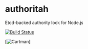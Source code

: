 # authoritah
Etcd-backed authority lock for Node.js

[![Build Status](https://travis-ci.org/yotamofek/authoritah.svg?branch=master)](https://travis-ci.org/yotamofek/authoritah)

[![Cartman](http://www.wannalol.com/postimages/sml460/81647.jpg)]
